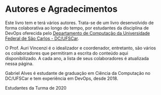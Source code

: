 # Autores e Agradecimentos

Este livro tem e terá vários autores. Trata-se de um livro desenvolvido de forma colaborativa ao longo do tempo, por estudantes da disciplina de DevOps oferecida pelo [Departamento de Computação da Universidade Federal de São Carlos - DC/UFSCar](https://site.dc.ufscar.br/).

O Prof. Auri Vincenzi é o idealizador e coordenador, entretanto, são vários os colaboradores que permitiram a escrita do conteúdo aqui disponibilizado. A cada ano, a lista de seus colaboradores é atualizada nessa página.

Gabriel Alves é estudante de graduação em Ciência da Computação no DC/UFSCar e tem experiência em DevOps, desde 2018.

Estudantes da Turma de 2020
